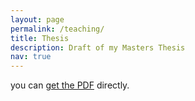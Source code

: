 ```yaml
---
layout: page
permalink: /teaching/
title: Thesis
description: Draft of my Masters Thesis 
nav: true
---
```


you can [get the PDF](/assets/pdf/Thesis.pdf) directly.

